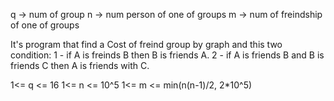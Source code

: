 q -> num of group
n -> num person of one of groups
m -> num of freindship of one of groups

It's program that find a Cost of freind group by graph and this two condition:
1 - if A is freinds B then B is friends A.
2 - if A is friends B and B is friends C then A is friends with C.

1<= q <= 16
1<= n <= 10^5
1<= m <= min(n(n-1)/2, 2*10^5)


